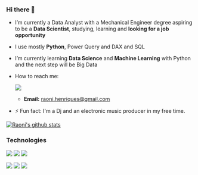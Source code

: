 ### Hi there 👋


- I’m currently a Data Analyst with a Mechanical Engineer degree aspiring to be a **Data Scientist**, studying, learning and **looking for a job opportunity**
- I use mostly **Python**, Power Query and DAX and SQL
- I’m currently learning **Data Science** and **Machine Learning** with Python and the next step will be Big Data

- How to reach me: 

    <a href="https://www.linkedin.com/in/raoni-silva/"><img src="https://img.shields.io/badge/linkedin-%230077B5.svg?&style=for-the-badge&logo=linkedin&logoColor=white" /><a/>
    
    - **Email:** raoni.henriques@gmail.com
    

- ⚡ Fun fact: I'm a Dj and an electronic music producer in my free time.

[![Raoni's github stats](https://github-readme-stats.vercel.app/api?username=Raoni-Silva&count_private=true&show_icons=true&theme=radical&hide_rank=false)](https://github.com/anuraghazra/github-readme-stats)

    
### **Technologies**
    
<img src="https://img.shields.io/badge/Python-3776AB?style=for-the-badge&logo=python&logoColor=white"/> <img src="https://img.shields.io/badge/MySQL-00000F?style=for-the-badge&logo=mysql&logoColor=white"/> <img src="https://img.shields.io/badge/PowerBI-F2C811?style=for-the-badge&logo=Power%20BI&logoColor=white"/> 
    

<img src="https://badgen.net/badge/icon/github?icon=github&label"/> <img src="https://badgen.net/badge/icon/git?icon=git&label"/> <img src="https://aleen42.github.io/badges/src/photoshop.svg"/>

